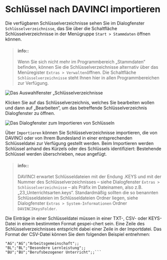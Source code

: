 # Schlüssel nach DAVINCI importieren

Die verfügbaren Schlüsselverzeichnisse sehen Sie im Dialogfenster `Schlüsselverzeichnisse`, das Sie über die Schaltfläche Schlüsselverzeichnisse in der Menügruppe `Start > Stammdaten` öffnen können.

> #### info::
> Wenn Sie sich nicht mehr im Programmbereich „Stammdaten“ befinden, können Sie die Schlüsselverzeichnisse alternativ über das Menüregister `Extras > Verwalten`öffnen. Die Schaltfläche `Schlüsselverzeichnisse` steht Ihnen hier in allen Programmbereichen zur Verfügung.

![Das Auswahlfenster „Schlüsselverzeichnisse](../images/DAVINCI.schluessel.png)

Klicken Sie auf das Schlüsselverzeichnis, welches Sie bearbeiten wollen und dann auf „Bearbeiten“, um das betreffende Schlüsselverzeichnis Dialogfenster zu öffnen.

![Das Dialogfenster zum Importieren von Schlüsseln](../images/DAVINCI.schluessel-importdialog.png)

Über `Importieren` können Sie Schlüsselverzeichnisse importieren, die von DAVINCI oder von Ihrem Bundesland in einer entsprechenden Schlüsseldatei zur Verfügung gestellt werden. Beim Importieren werden Schlüssel anhand des Kürzels oder des Schlüssels identifiziert: Bestehende Schlüssel werden überschrieben, neue angefügt.

> #### info::
> DAVINCI erwartet Schlüsseldateien mit der Endung .KEYS und mit der Nummer des Schlüsselverzeichnisses – siehe Dialogfenster `Extras > Schlüsselverzeichnisse` – als Präfix im Dateinamen, also z.B. „23_Unterrichtsarten.keys“. Standardmäßig sollten die so benannten Schlüsseldateien im Schlüsseldateien Ordner liegen, siehe Dialogfenster `Extras > System-Informationen` Ordner `DAVINCIKeysFolder`.

Die Einträge in einer Schlüsseldatei müssen in einer TXT-, CSV- oder KEYS-Datei in einem bestimmten Format gespei-chert sein. Eine Zeile des Schlüsselverzeichnisses entspricht dabei einer Zeile in der Importdatei. Das Format der CSV-Datei können Sie dem folgenden Beispiel entnehmen:

```"Kuerzel";"Schluessel";"Bezeichnung";"GueltigVon";"GueltigBis"
"AG";"AG";"Arbeitsgemeinschaft";;
"BL";"BL";"Besondere Lernleistung";;
"BU";"BU";"Berufsbezogener Unterricht";;```
